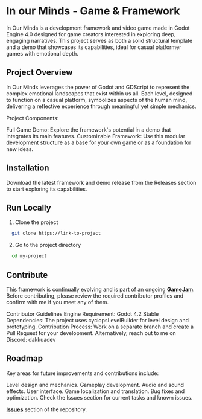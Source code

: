 # In our Minds - Game & Framework

In Our Minds is a development framework and video game made in Godot Engine 4.0 designed for game creators interested in exploring deep, engaging narratives. This project serves as both a solid structural template and a demo that showcases its capabilities, ideal for casual platformer games with emotional depth.


## Project Overview

In Our Minds leverages the power of Godot and GDScript to represent the complex emotional landscapes that exist within us all. Each level, designed to function on a casual platform, symbolizes aspects of the human mind, delivering a reflective experience through meaningful yet simple mechanics.

Project Components:

Full Game Demo: Explore the framework's potential in a demo that integrates its main features.
Customizable Framework: Use this modular development structure as a base for your own game or as a foundation for new ideas.

## Installation

Download the latest framework and demo release from the Releases section to start exploring its capabilities.


## Run Locally

1. Clone the project

```bash
  git clone https://link-to-project
```

2. Go to the project directory

```bash
  cd my-project
```

## Contribute

This framework is continually evolving and is part of an ongoing [**GameJam**](https://itch.io/jam/mental-health-game-dev-champions-2024). Before contributing, please review the required contributor profiles and confirm with me if you meet any of them.

Contributor Guidelines
Engine Requirement: Godot 4.2 Stable
Dependencies: The project uses cyclopsLevelBuilder for level design and prototyping.
Contribution Process: Work on a separate branch and create a Pull Request for your development. Alternatively, reach out to me on Discord: dakkuadev

## Roadmap

Key areas for future improvements and contributions include:

Level design and mechanics.
Gameplay development.
Audio and sound effects.
User interface.
Game localization and translation.
Bug fixes and optimization.
Check the Issues section for current tasks and known issues.

 [**Issues**](https://github.com/DakkuaDev/in-our-minds-godot/issues) section of the repository. 

